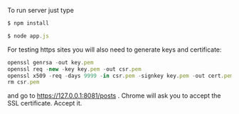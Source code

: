 To run server just type

```javascript
$ npm install
```

```javascript
$ node app.js
```

For testing https sites you will also need to generate keys and certificate:
```javascript
openssl genrsa -out key.pem
openssl req -new -key key.pem -out csr.pem
openssl x509 -req -days 9999 -in csr.pem -signkey key.pem -out cert.pem
rm csr.pem
```
and go to https://127.0.0.1:8081/posts . Chrome will ask you to accept the SSL certificate. Accept it.